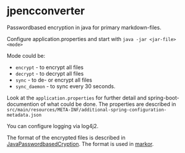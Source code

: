 # jpencconverter

Passwordbased encryption in java for primary markdown-files. 

Configure application.properties and start with 
`java -jar <jar-file> <mode>`

Mode could be:
- `encrypt` - to encrypt all files
- `decrypt` - to decrypt all files
- `sync` - to de- or encrypt all files
- `sync_daemon` - to sync every 30 seconds.

Look at the `application.properties` for further detail and spring-boot-documention of what could be done.
The properties are described in `src/main/resources/META-INF/additional-spring-configuration-metadata.json`

You can configure logging via log4j2.

The format of the encrypted files is described in [JavaPasswordbasedCryption](https://gitlab.com/opensource21/jpencconverter/-/blob/master/src/main/java/de/stanetz/jpencconverter/cryption/JavaPasswordbasedCryption.java). The format is used in [markor](https://github.com/gsantner/markor).
